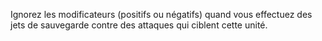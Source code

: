 Ignorez les modificateurs (positifs ou négatifs) quand vous effectuez des jets de sauvegarde contre des attaques qui ciblent cette unité. 